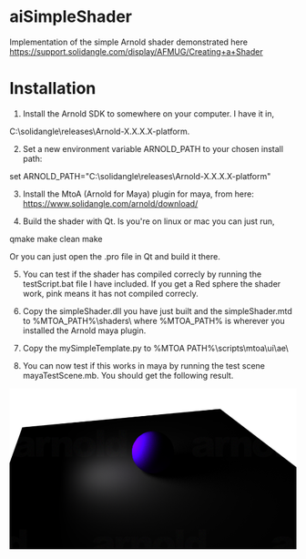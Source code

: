 # aiSimpleShader
Implementation of the simple Arnold shader demonstrated here https://support.solidangle.com/display/AFMUG/Creating+a+Shader

# Installation
1. Install the Arnold SDK to somewhere on your computer. I have it in,

C:\solidangle\releases\Arnold-X.X.X.X-platform.

2. Set a new environment variable ARNOLD_PATH to your chosen install path:

set ARNOLD_PATH="C:\solidangle\releases\Arnold-X.X.X.X-platform"

3. Install the MtoA (Arnold for Maya) plugin for maya, from here: https://www.solidangle.com/arnold/download/

4. Build the shader with Qt. Is you're on linux or mac you can just run,

qmake
make clean
make

Or you can just open the .pro file in Qt and build it there.

5. You can test if the shader has compiled correcly by running the testScript.bat file I have included.
If you get a Red sphere the shader work, pink means it has not compiled correcly.

6. Copy the simpleShader.dll you have just built and the simpleShader.mtd to %MTOA_PATH%\shaders\ where %MTOA_PATH% is wherever you installed the Arnold maya plugin.

7. Copy the mySimpleTemplate.py to %MTOA PATH%\scripts\mtoa\ui\ae\

8. You can now test if this works in maya by running the test scene mayaTestScene.mb. You should get the following result.

![alt tag](https://github.com/DeclanRussell/aiSimpleShader/blob/master/images/exampleRender.png)
